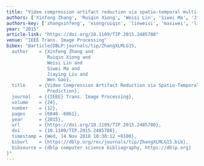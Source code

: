 ```yaml
---
title: "Video compression artifact reduction via spatio-temporal multi-hypothesis prediction"
authors: ['Xinfeng Zhang', 'Ruiqin Xiong', 'Weisi Lin', 'Siwei Ma', 'Jiaying Liu 0001', 'Wen Gao 0001']
authors-key: ['zhangxinfeng', 'xiongruiqin', 'linweisi', 'masiwei', 'liujiaying', 'gaowen']
year: "2015"
article-link: "https://doi.org/10.1109/TIP.2015.2485780"
venue: "IEEE Trans. Image Processing"
bibex: "@article{DBLP:journals/tip/ZhangXLMLG15,
  author    = {Xinfeng Zhang and
               Ruiqin Xiong and
               Weisi Lin and
               Siwei Ma and
               Jiaying Liu and
               Wen Gao},
  title     = {Video Compression Artifact Reduction via Spatio-Temporal Multi-Hypothesis
               Prediction},
  journal   = {{IEEE} Trans. Image Processing},
  volume    = {24},
  number    = {12},
  pages     = {6048--6061},
  year      = {2015},
  url       = {https://doi.org/10.1109/TIP.2015.2485780},
  doi       = {10.1109/TIP.2015.2485780},
  timestamp = {Wed, 14 Nov 2018 10:38:12 +0100},
  biburl    = {https://dblp.org/rec/journals/tip/ZhangXLMLG15.bib},
  bibsource = {dblp computer science bibliography, https://dblp.org}
}"
---
```

